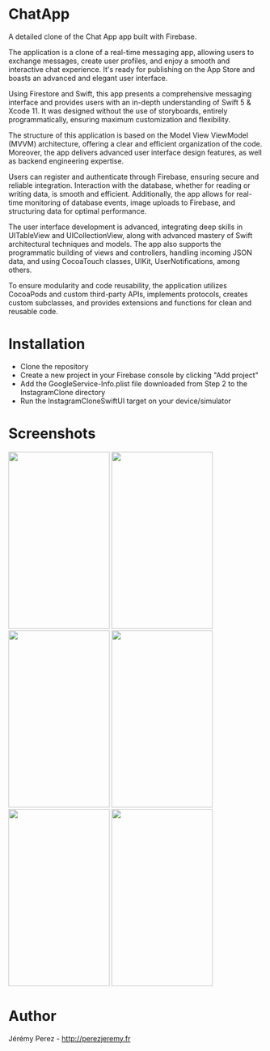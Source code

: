# ChatApp

A detailed clone of the Chat App app built with Firebase.

The application is a clone of a real-time messaging app, allowing users to exchange messages, create user profiles, and enjoy a smooth and interactive chat experience. It's ready for publishing on the App Store and boasts an advanced and elegant user interface.

Using Firestore and Swift, this app presents a comprehensive messaging interface and provides users with an in-depth understanding of Swift 5 & Xcode 11. It was designed without the use of storyboards, entirely programmatically, ensuring maximum customization and flexibility.

The structure of this application is based on the Model View ViewModel (MVVM) architecture, offering a clear and efficient organization of the code. Moreover, the app delivers advanced user interface design features, as well as backend engineering expertise.

Users can register and authenticate through Firebase, ensuring secure and reliable integration. Interaction with the database, whether for reading or writing data, is smooth and efficient. Additionally, the app allows for real-time monitoring of database events, image uploads to Firebase, and structuring data for optimal performance.

The user interface development is advanced, integrating deep skills in UITableView and UICollectionView, along with advanced mastery of Swift architectural techniques and models. The app also supports the programmatic building of views and controllers, handling incoming JSON data, and using CocoaTouch classes, UIKit, UserNotifications, among others.

To ensure modularity and code reusability, the application utilizes CocoaPods and custom third-party APIs, implements protocols, creates custom subclasses, and provides extensions and functions for clean and reusable code.

# Installation

- Clone the repository
- Create a new project in your Firebase console by clicking "Add project"
- Add the GoogleService-Info.plist file downloaded from Step 2 to the InstagramClone directory
- Run the InstagramCloneSwiftUI target on your device/simulator

# Screenshots

<img src="https://github.com/JeremyPerezSwift/ChatApp/assets/55399639/88d4da02-d018-404b-a6c5-2c574c925dd7" width="200" height="350" />
<img src="https://github.com/JeremyPerezSwift/ChatApp/assets/55399639/bba32205-9483-4398-87ca-c7a163216404" width="200" height="350" />
<img src="https://github.com/JeremyPerezSwift/ChatApp/assets/55399639/7bc759af-11ac-4db0-bf18-62931cdceaca" width="200" height="350" />
<img src="https://github.com/JeremyPerezSwift/ChatApp/assets/55399639/598ca4e1-5ba6-4665-be1c-a251baa15949" width="200" height="350" />
<img src="https://github.com/JeremyPerezSwift/ChatApp/assets/55399639/3fc424f7-1343-405e-b477-d02fadb64a06" width="200" height="350" />
<img src="https://github.com/JeremyPerezSwift/ChatApp/assets/55399639/a70d2c8a-fbe8-41fe-af65-98523278426c" width="200" height="350" />

# Author

Jérémy Perez - http://perezjeremy.fr
